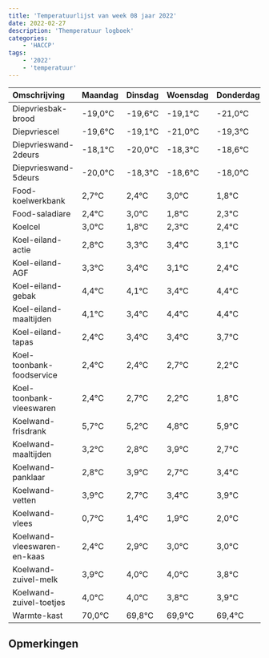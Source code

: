 ```yaml
---
title: 'Temperatuurlijst van week 08 jaar 2022'
date: 2022-02-27
description: 'Themperatuur logboek'
categories:
    - 'HACCP'
tags:
    - '2022'
    - 'temperatuur'
---
```

|Omschrijving|Maandag|Dinsdag|Woensdag|Donderdag|Vrijdag|Zaterdag|Zondag|
|:---|:---|:---|:---|:---|:---|:---|:---|
|Diepvriesbak-brood|-19,0°C|-19,6°C|-19,1°C|-21,0°C|-19,3°C|-19,6°C|-19,0°C|
|Diepvriescel|-19,6°C|-19,1°C|-21,0°C|-19,3°C|-19,6°C|-19,0°C|-20,2°C|
|Diepvrieswand-2deurs|-18,1°C|-20,0°C|-18,3°C|-18,6°C|-18,0°C|-19,2°C|-18,7°C|
|Diepvrieswand-5deurs|-20,0°C|-18,3°C|-18,6°C|-18,0°C|-19,2°C|-18,7°C|-18,6°C|
|Food-koelwerkbank|2,7°C|2,4°C|3,0°C|1,8°C|2,3°C|2,4°C|2,1°C|
|Food-saladiare|2,4°C|3,0°C|1,8°C|2,3°C|2,4°C|2,1°C|1,4°C|
|Koelcel|3,0°C|1,8°C|2,3°C|2,4°C|2,1°C|1,4°C|2,4°C|
|Koel-eiland-actie|2,8°C|3,3°C|3,4°C|3,1°C|2,4°C|3,4°C|3,4°C|
|Koel-eiland-AGF|3,3°C|3,4°C|3,1°C|2,4°C|3,4°C|3,4°C|3,7°C|
|Koel-eiland-gebak|4,4°C|4,1°C|3,4°C|4,4°C|4,4°C|4,7°C|4,2°C|
|Koel-eiland-maaltijden|4,1°C|3,4°C|4,4°C|4,4°C|4,7°C|4,2°C|3,8°C|
|Koel-eiland-tapas|2,4°C|3,4°C|3,4°C|3,7°C|3,2°C|2,8°C|3,9°C|
|Koel-toonbank-foodservice|2,4°C|2,4°C|2,7°C|2,2°C|1,8°C|2,9°C|1,7°C|
|Koel-toonbank-vleeswaren|2,4°C|2,7°C|2,2°C|1,8°C|2,9°C|1,7°C|2,4°C|
|Koelwand-frisdrank|5,7°C|5,2°C|4,8°C|5,9°C|4,7°C|5,4°C|5,9°C|
|Koelwand-maaltijden|3,2°C|2,8°C|3,9°C|2,7°C|3,4°C|3,9°C|4,0°C|
|Koelwand-panklaar|2,8°C|3,9°C|2,7°C|3,4°C|3,9°C|4,0°C|4,0°C|
|Koelwand-vetten|3,9°C|2,7°C|3,4°C|3,9°C|4,0°C|4,0°C|3,8°C|
|Koelwand-vlees|0,7°C|1,4°C|1,9°C|2,0°C|2,0°C|1,8°C|1,9°C|
|Koelwand-vleeswaren-en-kaas|2,4°C|2,9°C|3,0°C|3,0°C|2,8°C|2,9°C|2,4°C|
|Koelwand-zuivel-melk|3,9°C|4,0°C|4,0°C|3,8°C|3,9°C|3,4°C|2,7°C|
|Koelwand-zuivel-toetjes|4,0°C|4,0°C|3,8°C|3,9°C|3,4°C|2,7°C|3,9°C|
|Warmte-kast|70,0°C|69,8°C|69,9°C|69,4°C|68,7°C|69,9°C|68,8°C|

## Opmerkingen


